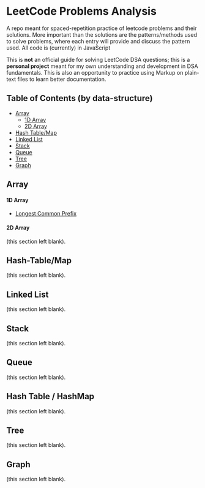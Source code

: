 # LeetCode Problems Analysis

A repo meant for spaced-repetition practice of leetcode problems and their solutions. More important than the solutions are the patterns/methods used to solve problems, where each entry will provide and discuss the pattern used. All code is (currently) in JavaScript

This is **not** an official guide for solving LeetCode DSA questions; this is a **personal project** meant for my own understanding and development in DSA fundamentals. This is also an opportunity to practice using Markup on plain-text files to learn better documentation.

## Table of Contents (by data-structure)

- [Array](#array)
  - [1D Array](#1d-array)
  - [2D Array](#2d-array)
- [Hash Table/Map](#hash-table--hashmap)
- [Linked List](#linked-list)
- [Stack](#stack)
- [Queue](#queue)
- [Tree](#tree)
- [Graph](#graph)

## Array

#### 1D Array

- [Longest Common Prefix](Array/1D-Array/Longest-Common-Prefix.md)

#### 2D Array

(this section left blank).

## Hash-Table/Map

(this section left blank).

## Linked List

(this section left blank).

## Stack

(this section left blank).

## Queue

(this section left blank).

## Hash Table / HashMap

(this section left blank).

## Tree

(this section left blank).

## Graph

(this section left blank).
